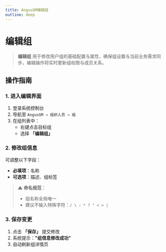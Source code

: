 ```yaml
---
title: AngusGM编辑组
outline: deep
---
```


# 编辑组

> **编辑组** 用于修改用户组的基础配置与属性，确保组设置与当前业务需求同步。编辑操作将实时更新组权限与成员关系。

## 操作指南

### 1. 进入编辑界面
1. 登录系统控制台
2. 导航至 `AngusGM → 组织人员 → 组`
3. 在组列表中：
    - 右键点击目标组
    - 选择 **「编辑组」**

### 2. 修改组信息
可调整以下字段：
- **必填项**：名称
- **可选项**：描述、组标签

> ⚠️ **命名规范**：
> - 组名称全局唯一
> - 建议不输入特殊字符：`/ \ : * ? " < > |`

### 3. 保存变更
1. 点击 **「保存」** 提交修改
2. 系统提示：**"组信息修改成功"**
3. 自动刷新组详情页

